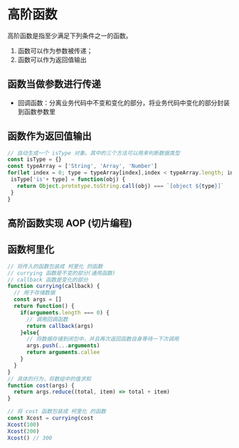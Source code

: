 <!--
 * @Author: x09898 coder_xujie@163.com
 * @Date: 2023-01-09 14:10:24
 * @LastEditors: x09898 coder_xujie@163.com
 * @FilePath: \HTML-CSS-Javascript-\JAVAScript+ES6\JavaScript\JavaScript函数，作用域\高阶函数.md
 * @Description: 
-->
# 高阶函数

高阶函数是指至少满足下列条件之一的函数。

1. 函数可以作为参数被传递；
2. 函数可以作为返回值输出

## 函数当做参数进行传递

* 回调函数：分离业务代码中不变和变化的部分，将业务代码中变化的部分封装到函数参数里

## 函数作为返回值输出

```js
// 自动生成一个 isType 对象。其中的三个方法可以用来判断数据类型
const isType = {}
const typeArray = ['String', 'Array', 'Number']
for(let index = 0; type = typeArray[index],index < typeArray.length; index++) {
 isType['is'+ type] = function(obj) {
   return Object.prototype.toString.call(obj) === `[object ${type}]`
 }
}
```

## 高阶函数实现 AOP (切片编程)

## 函数柯里化

```js
// 将传入的函数包装成 柯里化 的函数
// currying 函数是不变的部分(通用函数)
// callback 函数是变化的部分
function currying(callback) {
  // 用于存储数据
  const args = []
  return function() {
    if(arguments.length === 0) {
      // 调用回调函数
      return callback(args)
    }else{
      // 将数据存储到闭包中，并且再次返回函数自身等待一下次调用
      args.push(...arguments)
      return arguments.callee
    }
  }
}
// 具体的行为，将数组中的值求和
function cost(args) {
  return args.reduce((total, item) => total + item)
}

// 将 cost 函数包装成 柯里化 的函数
const Xcost = currying(cost
Xcost(100)
Xcost(200)
Xcost() // 300
```
